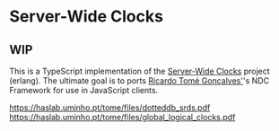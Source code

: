 
# Server-Wide Clocks

## WIP

This is a TypeScript implementation of the [Server-Wide Clocks](https://github.com/ricardobcl/ServerWideClocks)
project (erlang). The ultimate goal is to ports [Ricardo Tomé Gonçalves'](https://github.com/ricardobcl)'s NDC Framework for use in JavaScript clients.

https://haslab.uminho.pt/tome/files/dotteddb_srds.pdf
https://haslab.uminho.pt/tome/files/global_logical_clocks.pdf
